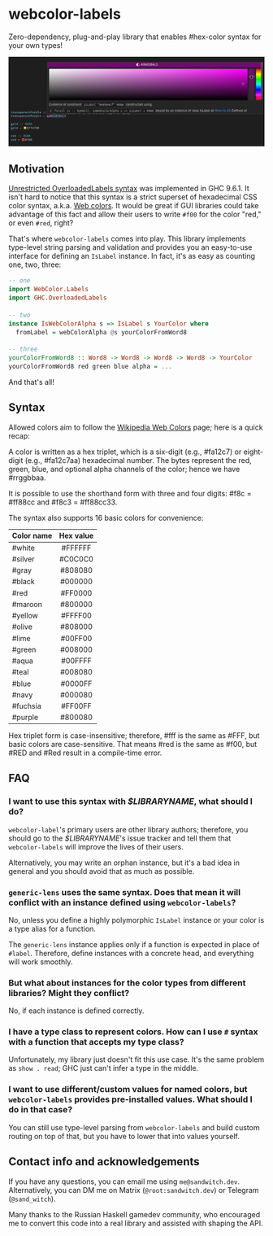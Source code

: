 # webcolor-labels

Zero-dependency, plug-and-play library that enables #hex-color syntax for your own types!

![Demo image](https://raw.githubusercontent.com/haskell-game/webcolor-labels/refs/heads/master/images/demo.png)

## Motivation

[Unrestricted OverloadedLabels syntax](https://github.com/ghc-proposals/ghc-proposals/blob/master/proposals/0170-unrestricted-overloadedlabels.rst) was implemented in GHC 9.6.1. It isn't hard to notice
that this syntax is a strict superset of hexadecimal CSS color syntax, a.k.a. [Web colors](https://en.wikipedia.org/wiki/Web_colors). It would be great if GUI libraries could take advantage of this
fact and allow their users to write `#f00` for the color "red," or even `#red`, right?

That's where `webcolor-labels` comes into play. This library implements type-level string parsing and validation
and provides you an easy-to-use interface for defining an `IsLabel` instance. In fact, it's as easy as counting
one, two, three:

```haskell
-- one
import WebColor.Labels
import GHC.OverloadedLabels

-- two
instance IsWebColorAlpha s => IsLabel s YourColor where
  fromLabel = webColorAlpha @s yourColorFromWord8

-- three
yourColorFromWord8 :: Word8 -> Word8 -> Word8 -> Word8 -> YourColor
yourColorFromWord8 red green blue alpha = ...
```

And that's all!

## Syntax

Allowed colors aim to follow the [Wikipedia Web Colors](https://en.wikipedia.org/wiki/Web_colors) page; here is a quick recap:

A color is written as a hex triplet, which is a six-digit (e.g., #fa12c7) or eight-digit (e.g., #fa12c7aa) hexadecimal number. The bytes represent the red, green, blue, and optional alpha channels of the color; hence we have #rrggbbaa.

It is possible to use the shorthand form with three and four digits: #f8c = #ff88cc and #f8c3 = #ff88cc33.

The syntax also supports 16 basic colors for convenience:

| Color name | Hex value |
| :--------- | :-------: |
| #white     | #FFFFFF |
| #silver    | #C0C0C0 |
| #gray      | #808080 |
| #black     | #000000 |
| #red       | #FF0000 |
| #maroon    | #800000 |
| #yellow    | #FFFF00 |
| #olive     | #808000 |
| #lime      | #00FF00 |
| #green     | #008000 |
| #aqua      | #00FFFF |
| #teal      | #008080 |
| #blue      | #0000FF |
| #navy      | #000080 |
| #fuchsia   | #FF00FF |
| #purple    | #800080 |

Hex triplet form is case-insensitive; therefore, #fff is the same as #FFF, but basic colors are case-sensitive.
That means #red is the same as #f00, but #RED and #Red result in a compile-time error.

## FAQ

### I want to use this syntax with _$LIBRARYNAME_, what should I do?

`webcolor-label`'s primary users are other library authors; therefore, you should go to the _$LIBRARYNAME_'s issue tracker and tell them that `webcolor-labels` will improve the lives of their users.

Alternatively, you may write an orphan instance, but it's a bad idea in general and you should avoid that as much as possible.

### `generic-lens` uses the same syntax. Does that mean it will conflict with an instance defined using `webcolor-labels`?

No, unless you define a highly polymorphic `IsLabel` instance or your color is a type alias for a function.

The `generic-lens` instance applies only if a function is expected in place of `#label`. Therefore, define instances with a concrete head, and everything will work smoothly.

### But what about instances for the color types from different libraries? Might they conflict?

No, if each instance is defined correctly.

### I have a type class to represent colors. How can I use `#` syntax with a function that accepts my type class?

Unfortunately, my library just doesn't fit this use case. It's the same problem as `show . read`; GHC just can't infer a type in the middle.

### I want to use different/custom values for named colors, but `webcolor-labels` provides pre-installed values. What should I do in that case?

You can still use type-level parsing from `webcolor-labels` and build custom routing on top of that, but you have to lower that into values yourself.

## Contact info and acknowledgements

If you have any questions, you can email me using `me@sandwitch.dev`. Alternatively, you can DM me on Matrix (`@root:sandwitch.dev`) or Telegram (`@sand_witch`).

Many thanks to the Russian Haskell gamedev community, who encouraged me to convert this code into a real library and assisted with shaping the API.
